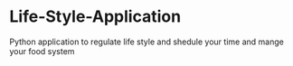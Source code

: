 # Life-Style-Application
Python application to regulate life style and shedule your time and mange your food system

